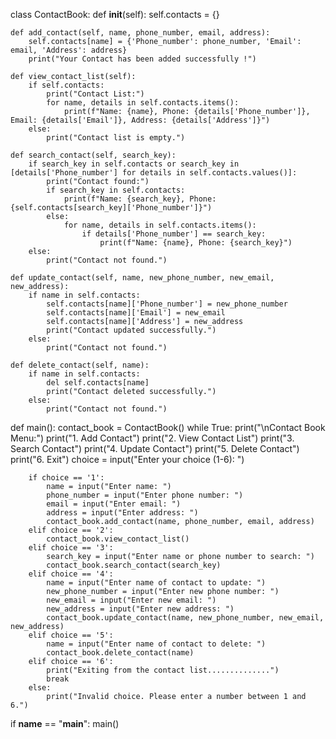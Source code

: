 class ContactBook:
    def __init__(self):
        self.contacts = {}

    def add_contact(self, name, phone_number, email, address):
        self.contacts[name] = {'Phone_number': phone_number, 'Email': email, 'Address': address}
        print("Your Contact has been added successfully !")

    def view_contact_list(self):
        if self.contacts:
            print("Contact List:")
            for name, details in self.contacts.items():
                print(f"Name: {name}, Phone: {details['Phone_number']}, Email: {details['Email']}, Address: {details['Address']}")
        else:
            print("Contact list is empty.")

    def search_contact(self, search_key):
        if search_key in self.contacts or search_key in [details['Phone_number'] for details in self.contacts.values()]:
            print("Contact found:")
            if search_key in self.contacts:
                print(f"Name: {search_key}, Phone: {self.contacts[search_key]['Phone_number']}")
            else:
                for name, details in self.contacts.items():
                    if details['Phone_number'] == search_key:
                        print(f"Name: {name}, Phone: {search_key}")
        else:
            print("Contact not found.")

    def update_contact(self, name, new_phone_number, new_email, new_address):
        if name in self.contacts:
            self.contacts[name]['Phone_number'] = new_phone_number
            self.contacts[name]['Email'] = new_email
            self.contacts[name]['Address'] = new_address
            print("Contact updated successfully.")
        else:
            print("Contact not found.")

    def delete_contact(self, name):
        if name in self.contacts:
            del self.contacts[name]
            print("Contact deleted successfully.")
        else:
            print("Contact not found.")


def main():
    contact_book = ContactBook()
    while True:
        print("\nContact Book Menu:")
        print("1. Add Contact")
        print("2. View Contact List")
        print("3. Search Contact")
        print("4. Update Contact")
        print("5. Delete Contact")
        print("6. Exit")
        choice = input("Enter your choice (1-6): ")

        if choice == '1':
            name = input("Enter name: ")
            phone_number = input("Enter phone number: ")
            email = input("Enter email: ")
            address = input("Enter address: ")
            contact_book.add_contact(name, phone_number, email, address)
        elif choice == '2':
            contact_book.view_contact_list()
        elif choice == '3':
            search_key = input("Enter name or phone number to search: ")
            contact_book.search_contact(search_key)
        elif choice == '4':
            name = input("Enter name of contact to update: ")
            new_phone_number = input("Enter new phone number: ")
            new_email = input("Enter new email: ")
            new_address = input("Enter new address: ")
            contact_book.update_contact(name, new_phone_number, new_email, new_address)
        elif choice == '5':
            name = input("Enter name of contact to delete: ")
            contact_book.delete_contact(name)
        elif choice == '6':
            print("Exiting from the contact list..............")
            break
        else:
            print("Invalid choice. Please enter a number between 1 and 6.")


if __name__ == "__main__":
    main()
